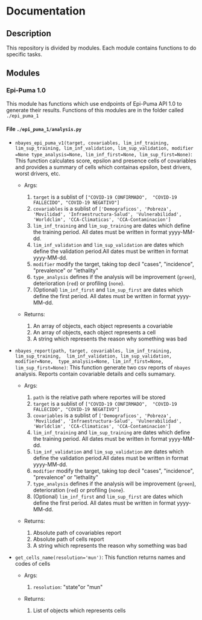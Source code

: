 # Documentation

## Description

This repository is divided by modules. Each module contains functions 
to do specific tasks.

## Modules

### Epi-Puma 1.0

This module has functions which use endpoints of Epi-Puma API 1.0 to
generate their results. Functions of this modules are in the folder
called `./epi_puma_1`

#### File `./epi_puma_1/analysis.py`

* `nbayes_epi_puma_v1(target, covariables, lim_inf_training, 
	lim_sup_training, lim_inf_validation, lim_sup_validation, modifier
	=None type_analysis=None, lim_inf_first=None, lim_sup_first=None)`: This
	function calculates score, epsilon and presence cells of covariables
	and provides a summary of cells which containas epsilon, best drivers,
	worst drivers, etc.

	- Args: 

		1.  `target` is a sublist of `["COVID-19 CONFIRMADO", 
		"COVID-19 FALLECIDO", "COVID-19 NEGATIVO"]`
		2. `covariables` is a sublist of `['Demograficos', 'Pobreza', 
		'Movilidad', 'Infraestructura-Salud', 'Vulnerabilidad', 
		'Worldclim', 'CCA-Climaticas', 'CCA-Contaminacion']`
		3. `lim_inf_training` and `lim_sup_training` are dates which 
		define the training period. All dates must be written in format 
		yyyy-MM-dd.
		4. `lim_inf_validation` and `lim_sup_validation` are dates which 
		define the validation period.All dates must be written in format 
		yyyy-MM-dd.
		5. `modifier` modify the target, taking top decil "cases", "incidence", 
		"prevalence" or "lethality"
		6. `type_analysis` defines if the analysis will be improvement 
		(`green`), deterioration (`red`) or profiling (`none`).
		7. (Optional) `lim_inf_first` and `lim_sup_first` are dates 
		which define the first period. All dates must be written in 
		format yyyy-MM-dd.

	- Returns:

		1. An array of objects, each object represents a covariable
		2. An array of objects, each object represents a cell
		3. A string which represents the reason why something was bad 

* `nbayes_report(path, target, covariables, lim_inf_training, lim_sup_training, 
	lim_inf_validation, lim_sup_validation, modifier=None, 
	type_analysis=None, lim_inf_first=None, lim_sup_first=None)`: This function
	generate two csv reports of `nbayes` analysis. Reports contain covariable
	details and cells sumamary.

    - Args: 

    	1. `path` is the relative path where reportes will be stored
		2.  `target` is a sublist of `["COVID-19 CONFIRMADO", 
		"COVID-19 FALLECIDO", "COVID-19 NEGATIVO"]`
		3. `covariables` is a sublist of `['Demograficos', 'Pobreza', 
		'Movilidad', 'Infraestructura-Salud', 'Vulnerabilidad', 
		'Worldclim', 'CCA-Climaticas', 'CCA-Contaminacion']`
		4. `lim_inf_training` and `lim_sup_training` are dates which 
		define the training period. All dates must be written in format 
		yyyy-MM-dd.
		5. `lim_inf_validation` and `lim_sup_validation` are dates which 
		define the validation period.All dates must be written in format 
		yyyy-MM-dd.
		6. `modifier` modify the target, taking top decil "cases", "incidence", 
		"prevalence" or "lethality"
		7. `type_analysis` defines if the analysis will be improvement 
		(`green`), deterioration (`red`) or profiling (`none`).
		8. (Optional) `lim_inf_first` and `lim_sup_first` are dates 
		which define the first period. All dates must be written in 
		format yyyy-MM-dd.

	- Returns:

		1. Absolute path of covariables report
		2. Absolute path of cells report
		3. A string which represents the reason why something was bad 

* `get_cells_name(resolution='mun')`: This function returns names and 
	codes of cells

	- Args:

		1. `resolution`: "state"or "mun"

	- Returns:

		1. List of objects which represents cells